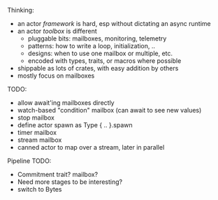 Thinking:

 * an actor _framework_ is hard, esp without dictating an async runtime
 * an actor _toolbox_ is different
   * pluggable bits: mailboxes, monitoring, telemetry
   * patterns: how to write a loop, initialization, ..
   * designs: when to use one mailbox or multiple, etc.
   * encoded with types, traits, or macros where possible
 * shippable as lots of crates, with easy addition by others
 * mostly focus on mailboxes

TODO:
 * allow await'ing mailboxes directly
 * watch-based "condition" mailbox (can await to see new values)
 * stop mailbox
 * define actor spawn as Type { .. }.spawn
 * timer mailbox
 * stream mailbox
 * canned actor to map over a stream, later in parallel

Pipeline TODO:
 * Commitment trait? mailbox?
 * Need more stages to be interesting?
 * switch to Bytes
